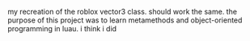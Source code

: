 my recreation of the roblox vector3 class.
should work the same.
the purpose of this project was to learn metamethods and object-oriented programming in luau.
i think i did
